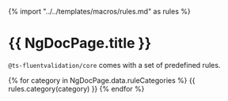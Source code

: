 {% import "../../templates/macros/rules.md" as rules %}

# {{ NgDocPage.title }}

`@ts-fluentvalidation/core` comes with a set of predefined rules.

{% for category in NgDocPage.data.ruleCategories %}
{{ rules.category(category) }}
{% endfor %}
